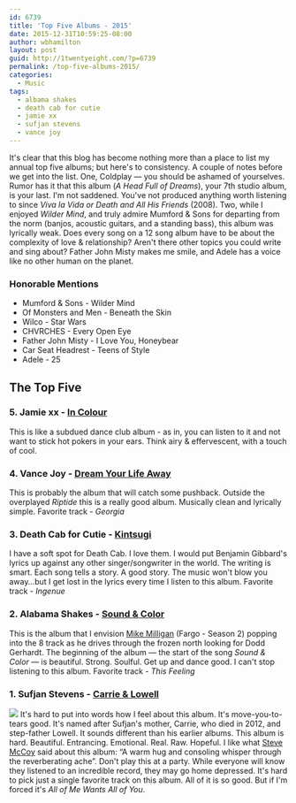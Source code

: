 ```yaml
---
id: 6739
title: 'Top Five Albums - 2015'
date: 2015-12-31T10:59:25-08:00
author: wbhamilton
layout: post
guid: http://1twentyeight.com/?p=6739
permalink: /top-five-albums-2015/
categories:
  - Music
tags:
  - albama shakes
  - death cab for cutie
  - jamie xx
  - sufjan stevens
  - vance joy
---
```

It's clear that this blog has become nothing more than a place to list my annual top five albums; but here's to consistency. A couple of notes before we get into the list. One, Coldplay — you should be ashamed of yourselves. Rumor has it that this album (_A Head Full of Dreams_), your 7th studio album, is your last. I'm not saddened. You've not produced anything worth listening to since _Viva la Vida or Death and All His Friends_ (2008). Two, while I enjoyed _Wilder Mind_, and truly admire Mumford & Sons for departing from the norm (banjos, acoustic guitars, and a standing bass), this album was lyrically weak. Does every song on a 12 song album have to be about the complexity of love & relationship? Aren't there other topics you could write and sing about? Father John Misty makes me smile, and Adele has a voice like no other human on the planet.

### Honorable Mentions

  * Mumford & Sons - Wilder Mind
  * Of Monsters and Men - Beneath the Skin
  * Wilco - Star Wars
  * CHVRCHES - Every Open Eye
  * Father John Misty - I Love You, Honeybear
  * Car Seat Headrest - Teens of Style
  * Adele - 25

## The Top Five

### 5. Jamie xx - [In Colour](https://open.spotify.com/album/01uabHpYa9AA55wc6AwRQL)

This is like a subdued dance club album - as in, you can listen to it and not want to stick hot pokers in your ears. Think airy & effervescent, with a touch of cool.

### 4. Vance Joy - [Dream Your Life Away](https://open.spotify.com/album/5S9b8euumqMhQbMk0zzQdH)

This is probably the album that will catch some pushback. Outside the overplayed _Riptide_ this is a really good album. Musically clean and lyrically simple. Favorite track - _Georgia_

### 3. Death Cab for Cutie - [Kintsugi](https://open.spotify.com/album/6BK3muExDOuk0VnyMn9NVw)

I have a soft spot for Death Cab. I love them. I would put Benjamin Gibbard's lyrics up against any other singer/songwriter in the world. The writing is smart. Each song tells a story. A good story. The music won't blow you away&#8230;but I get lost in the lyrics every time I listen to this album. Favorite track - _Ingenue_

### 2. Alabama Shakes - [Sound & Color](https://open.spotify.com/album/2IVZPDXb7LFbyukqaoWpYR)

This is the album that I envision [Mike Milligan](http://www.imdb.com/media/rm29417472/nm0940158?ref_=nm_phs_md_1) (Fargo - Season 2) popping into the 8 track as he drives through the frozen north looking for Dodd Gerhardt. The beginning of the album — the start of the song _Sound & Color_ — is beautiful. Strong. Soulful. Get up and dance good. I can't stop listening to this album. Favorite track - _This Feeling_

### 1. Sufjan Stevens - [Carrie & Lowell](https://open.spotify.com/album/0U8DeqqKDgIhIiWOdqiQXE)

<img src="http://1twentyeight.com/wp-content/uploads/2015/12/Screen-Shot-2015-12-31-at-10.56.39-AM-150x150.png" /> It's hard to put into words how I feel about this album. It's move-you-to-tears good. It's named after Sufjan's mother, Carrie, who died in 2012, and step-father Lowell. It sounds different than his earlier albums. This album is hard. Beautiful. Entrancing. Emotional. Real. Raw. Hopeful. I like what [Steve McCoy](http://www.stevekmccoy.com/blog/2015/12/best-albums-of-2015) said about this album: &#8220;A warm hug and consoling whisper through the reverberating ache&#8221;. Don't play this at a party. While everyone will know they listened to an incredible record, they may go home depressed. It's hard to pick just a single favorite track on this album. All of it is so good. But if I'm forced it's _All of Me Wants All of You_.